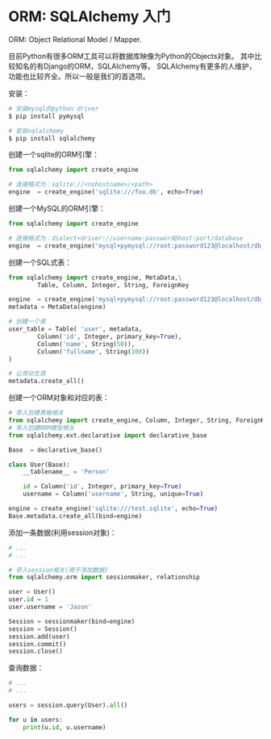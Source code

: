 # ORM: SQLAlchemy 入门

ORM: Object Relational Model / Mapper.

目前Python有很多ORM工具可以将数据库映像为Python的Objects对象。
其中比较知名的有Django的ORM，SQLAlchemy等。
SQLAlchemy有更多的人维护，功能也比较齐全。所以一般是我们的首选项。

安装：
```sh
# 安装mysql的python driver
$ pip install pymysql

# 安装sqlalchemy
$ pip install sqlalchemy
```

创建一个sqlite的ORM引擎：
```py
from sqlalchemy import create_engine

# 连接格式为：sqlite://<nohostname>/<path>
engine  = create_engine('sqlite:///foo.db', echo=True)
```

创建一个MySQL的ORM引擎：
```py
from sqlalchemy import create_engine

# 连接格式为：dialect+driver://username:password@host:port/database
engine  = create_engine('mysql+pymysql://root:password123@localhost/db_test_01', echo=True)
```


创建一个SQL式表：
```py
from sqlalchemy import create_engine, MetaData,\
        Table, Column, Integer, String, ForeignKey

engine  = create_engine('mysql+pymysql://root:password123@localhost/db_test_01', echo=True)
metadata = MetaData(engine)

# 创建一个表
user_table = Table( 'user', metadata,
        Column('id', Integer, primary_key=True),
        Column('name', String(50)),
        Column('fullname', String(100))
)

# 让改动生效
metadata.create_all()
```

创建一个ORM对象和对应的表：
```py
# 导入创建表格相关
from sqlalchemy import create_engine, Column, Integer, String, ForeignKey
# 导入创建ORM模型相关
from sqlalchemy.ext.declarative import declarative_base

Base  = declarative_base()

class User(Base):
    __tablename__ = 'Person'

    id = Column('id', Integer, primary_key=True)
    username = Column('username', String, unique=True)

engine = create_engine('sqlite:///test.sqlite', echo=True)
Base.metadata.create_all(bind=engine)
```

添加一条数据(利用session对象)：
```py
# ...
# ...

# 导入session相关(用于添加数据)
from sqlalchemy.orm import sessionmaker, relationship

user = User()
user.id = 1
user.username = 'Jason'

Session = sessionmaker(bind=engine)
session = Session()
session.add(user)
session.commit()
session.close()
```

查询数据：
```py
# ...
# ...

users = session.query(User).all()

for u in users:
    print(u.id, u.username)
```